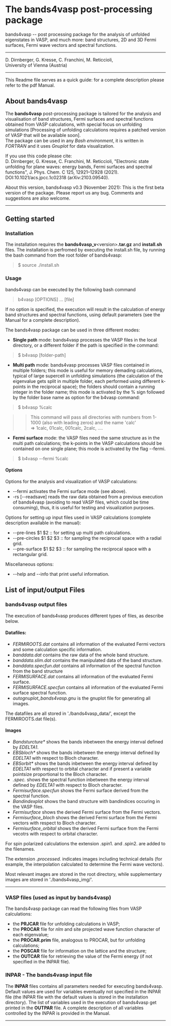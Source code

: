# The bands4vasp post-processing package

bands4vasp -- post processing package for the analysis of unfolded eigenstates in VASP, and much more: band structures, 2D and 3D Fermi surfaces, Fermi wave vectors and spectral functions.
***
D. Dirnberger, G. Kresse, C. Franchini, M. Reticcioli,\
University of Vienna (Austria)
***
This Readme file serves as a quick guide: for a complete description please refer to the pdf Manual.

## About bands4vasp

The **bands4vasp** post-processing package is tailored for the analysis and visualisation of band structures, Fermi surfaces and spectral functions obtained from VASP calculations, with special focus on unfolding simulations \[Processing of unfolding calculations requires a patched version of VASP that will be available soon\].\
The package can be used in any _Bash environment_, it is written in _FORTRAN_ and it uses _Gnuplot_ for data visualization.

If you use this code please cite:\
D. Dirnberger, G. Kresse, C. Franchini, M. Reticcioli, "Electronic state unfolding for plane waves: energy bands, Fermi surfaces and spectral functions",  J. Phys. Chem. C 125, 12921–12928 (2021). DOI:10.1021/acs.jpcc.1c02318 (arXiv:2103.09540).

About this version, bands4vasp v0.3 (November 2021):
This is the first beta version of the package. Please report us any bug. Comments and suggestions are also welcome.

***

## Getting started

### Installation

The installation requires the **bands4vasp_v**\<version\>**.tar.gz** and **install.sh** files. The installation is perfromed by executing the install.sh file, by running the bash command from the root folder of bands4vasp:
  
> $ source ./install.sh  
        
### Usage

bands4vasp can be executed by the following bash command

> b4vasp \[OPTIONS\] ... \[file\]

If no option is specified, the execution will result in the calculation of energy band structures and spectral functions, using default parameters (see the Manual for a complete description). 

The bands4vasp package can be used in three different modes:

* **Single path** mode: bands4vasp processes the VASP files in the local directory, or a different folder if the path is specified in the command:
    
> $ b4vasp \[folder-path\]

* **Multi path** mode: bands4vasp processes VASP files contained in multiple folders; this mode is useful for memory demading calculations, typical of large supercell in unfolding simulations (the calculation of the eigenvalue gets split in multiple folder, each performed using different k-points in the reciprocal space); the folders should contain a running integer in the folder name; this mode is activated by the % sign followed by the folder base name as option for the b4vasp command:
    
> $ b4vasp %calc
  
>>   This command will pass all directories with numbers from 1-1000 (also with leading zeros) and the name 'calc'  
>>   => 1calc, 01calc, 001calc, 2calc, ....
  
* **Fermi surface** mode: the VASP files need the same structure as in the multi path calculations; the k-points in the VASP calculations should be contained on one single plane; this mode is activated by the flag --fermi.
    
> $ b4vasp --fermi %calc  
  
  
#### Options

Options for the analysis and visualization of VASP calculations:
* --fermi activates the Fermi surface mode (see above).
* -rs \[--readsave\] reads the raw data obtained from a previous execution of bands4vasp (avoiding to read VASP files, which could be time consuming), thus, it is useful for testing and visualization purposes.

Options for setting up input files used in VASP calculations (complete description available in the manual):
* --pre-lines $1 $2 :: for setting up multi path calculations.
* --pre-circles $1 $2 $3 :: for sampling the reciprocal space with a radial grid.
* --pre-surface $1 $2 $3 :: for sampling the reciprocal space with a rectangular grid.

Miscellaneous options:
* --help and --info that print useful information.

  
## List of input/output Files

### bands4vasp output files

The execution of bands4vasp produces different types of files, as describe below.

#### Datafiles:

* _FERMIROOTS.dat_ contains all information of the evaluated Fermi vectors and some calculation specific information.
* _banddata.dat_ contains the raw data of the whole band structure.
* _banddata.slim.dat_ contains the manipulated data of the band structure.
* _banddata.specfun.dat_ contains all information of the spectral function from the band structure
* _FERMISURFACE.dat_ contains all information of the evaluated Fermi surface.
* _FERMISURFACE.specfun_ contains all information of the evaluated Fermi surface spectral function.
* _autognuplot_bands4vasp.gnu_ is the gnuplot file for generating all images.

The datafiles are all stored in './bands4vasp_data/', except the FERMIROOTS.dat file(s).

#### Images

* _Bandsturcture*_ shows the bands inbetween the energy interval defined by _EDELTA1_.
* _EBSbloch*_ shows the bands inbetween the energy interval defined by _EDELTA1_ with respect to Bloch character.
* _EBSorbit*_ shows the bands inbetween the energy interval defined by _EDELTA1_ with respect to orbital character and if present a variable pointsize proportional to the Bloch character.
* _.spec._ shows the spectral function inbetween the energy interval defined by _EDELTA1_ with respect to Bloch character.
* _Fermisurface.specfun_ shows the Fermi surface derived from the spectral function.
* _Bandindexplot_ shows the band structure with bandindices occuring in the VASP files.
* _Fermisurface_ shows the derived Fermi surface from the Fermi vectors.
* _Fermisurface_bloch_ shows the derived Fermi surface from the Fermi vectors with respect to Bloch character.
* _Fermisurface_orbital_ shows the derived Fermi surface from the Fermi vecotrs with respect to orbital character.

For spin polarized calculations the extension .spin1. and .spin2. are added to the filenames.

The extension _.processed._ indicates images including technical details (for example, the interpolation calculated to determine the Fermi wave vectors).

Most relevant images are stored in the root directory, while supplementary images are stored in './bands4vasp_img/'.

***

### VASP files (used as input by bands4vasp)

The bands4vasp package can read the following files from VASP calculations:
* the **PRJCAR** file for unfolding calculations in VASP;
* the **PROCAR** file for _nlm_ and site projected wave function character of each eigenvalue;
* the **PROCAR.prim** file, analogous to PROCAR, but for unfolding calculations;
* the **POSCAR** file for information on the lattice and the structure;
* the **OUTCAR** file for retrieving the value of the Fermi energy (if not specified in the INPAR file).

### INPAR - The bands4vasp input file

The **INPAR** files contains all parameters needed for executing bands4vasp.
Default values are used for variables eventually not specified in the INPAR file (the INPAR file with the default values is stored in the installation directory). The list of variables used in the execution of bands4vasp get printed in the **OUTPAR** file.
A complete description of all variables controlled by the INPAR is provided in the Manual.

***
  
    
    
    

